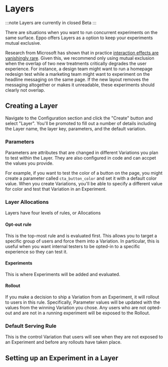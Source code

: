 # Layers

:::note
Layers are currently in closed Beta
:::

There are situations when you want to run concurrent experiments on the same surface. Eppo offers Layers as a option to keep your experiments mutual exclusive.

Research from Microsoft has shown that in practice [interaction effects are vanishingly rare](https://www.microsoft.com/en-us/research/group/experimentation-platform-exp/articles/a-b-interactions-a-call-to-relax/). Given this, we recommend only using mutual exclusion when the overlap of two new treatments critically degrades the user experience. For instance, a design team might want to run a homepage redesign test while a marketing team might want to experiment on the headline messaging on the same page. If the new layout removes the messaging altogether or makes it unreadable, these experiments should clearly not overlap.

## Creating a Layer

Navigate to the Configuration section and click the "Create" button and select "Layer". You'll be promoted to fill out a number of details including the Layer name, the layer key, parameters, and the default variation.

### Parameters
Parameters are attributes that are changed in different Variations you plan to test within the Layer. They are also configured in code and can accpet the values you provide.

For example, if you want to test the color of a button on the page, you might create a parameter called `cta_button_color` and set it with a default color value. When you create Variations, you'll be able to specify a different value for color and test that Variation in an Experiment.

### Layer Allocations
Layers have four levels of rules, or Allocations

#### Opt-out rule
This is the top-most rule and is evaluated first. This allows you to target a specific group of users and force them into a Variation. In particular, this is useful when you want internal testers to be opted-in to a specific experience so they can test it.

#### Experiments
This is where Experiments will be added and evaluated.

#### Rollout
If you make a decision to ship a Variation from an Experiment, it will rollout to users in this rule. Specifically, Parameter values will be updated with the values from the winning Variation you chose. Any users who are not opted-out and are not in a running experiment will be exposed to the Rollout.

### Default Serving Rule
This is the control Variation that users will see when they are not exposed to an Experiment and before any rollouts have taken place. 

## Setting up an Experiment in a Layer

